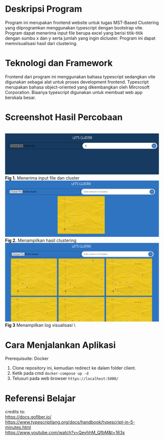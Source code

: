 
# Deskripsi Program

Program ini merupakan frontend website untuk tugas MST-Based Clustering yang diiprogramkan menggunakan typescript dengan bootstrap vite. Program dapat menerima input file berupa excel yang berisi titik-titik dengan sumbu x dan y serta jumlah yang ingin dicluster.  Program ini dapat memvisualisasi hasil dari clustering.

# Teknologi dan Framework

Frontend dari program ini menggunakan bahasa typescript sedangkan vite digunakan sebagai alat untuk proses development frontend. Typescript merupakan bahasa object-oriented yang dikembangkan oleh Mircrosoft Corporation. Biaanya typescript digunakan untuk membuat web app berskala besar.

# Screenshot Hasil Percobaan

\
![](asset/input.png) \
**Fig 1.** Menerima input file dan cluster\
![](asset/visualize.png) \
**Fig 2.** Menampilkan hasil clustering\
![](asset/log.png) \
**Fig 3** Menampilkan log visualisasi \

# Cara Menjalankan Aplikasi
Prerequisuite:
    Docker
1. Clone repository ini, kemudian redirect ke dalam folder client.
2. Ketik pada cmd `docker-compose up -d`
3. Telusuri pada web browser `https://localhost:5000/`

# Referensi Belajar
credits to: \
https://docs.gofiber.io/ \
https://www.typescriptlang.org/docs/handbook/typescript-in-5-minutes.html \
https://www.youtube.com/watch?v=QevhhM_QfbM&t=163s

